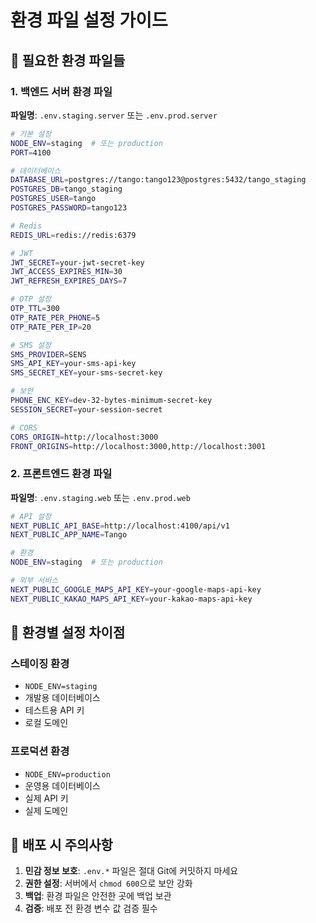 # 환경 파일 설정 가이드

## 📁 필요한 환경 파일들

### 1. 백엔드 서버 환경 파일
**파일명**: `.env.staging.server` 또는 `.env.prod.server`

```bash
# 기본 설정
NODE_ENV=staging  # 또는 production
PORT=4100

# 데이터베이스
DATABASE_URL=postgres://tango:tango123@postgres:5432/tango_staging
POSTGRES_DB=tango_staging
POSTGRES_USER=tango
POSTGRES_PASSWORD=tango123

# Redis
REDIS_URL=redis://redis:6379

# JWT
JWT_SECRET=your-jwt-secret-key
JWT_ACCESS_EXPIRES_MIN=30
JWT_REFRESH_EXPIRES_DAYS=7

# OTP 설정
OTP_TTL=300
OTP_RATE_PER_PHONE=5
OTP_RATE_PER_IP=20

# SMS 설정
SMS_PROVIDER=SENS
SMS_API_KEY=your-sms-api-key
SMS_SECRET_KEY=your-sms-secret-key

# 보안
PHONE_ENC_KEY=dev-32-bytes-minimum-secret-key
SESSION_SECRET=your-session-secret

# CORS
CORS_ORIGIN=http://localhost:3000
FRONT_ORIGINS=http://localhost:3000,http://localhost:3001
```

### 2. 프론트엔드 환경 파일
**파일명**: `.env.staging.web` 또는 `.env.prod.web`

```bash
# API 설정
NEXT_PUBLIC_API_BASE=http://localhost:4100/api/v1
NEXT_PUBLIC_APP_NAME=Tango

# 환경
NODE_ENV=staging  # 또는 production

# 외부 서비스
NEXT_PUBLIC_GOOGLE_MAPS_API_KEY=your-google-maps-api-key
NEXT_PUBLIC_KAKAO_MAPS_API_KEY=your-kakao-maps-api-key
```

## 🔧 환경별 설정 차이점

### 스테이징 환경
- `NODE_ENV=staging`
- 개발용 데이터베이스
- 테스트용 API 키
- 로컬 도메인

### 프로덕션 환경
- `NODE_ENV=production`
- 운영용 데이터베이스
- 실제 API 키
- 실제 도메인

## 📝 배포 시 주의사항

1. **민감 정보 보호**: `.env.*` 파일은 절대 Git에 커밋하지 마세요
2. **권한 설정**: 서버에서 `chmod 600`으로 보안 강화
3. **백업**: 환경 파일은 안전한 곳에 백업 보관
4. **검증**: 배포 전 환경 변수 값 검증 필수



















